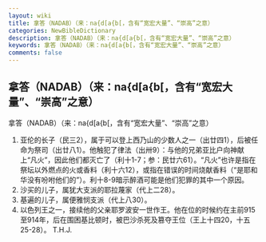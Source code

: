 ```yaml
---
layout: wiki
title: 拿答（NADAB）（来：na{d[a{b[，含有“宽宏大量”、“崇高”之意）
categories: NewBibleDictionary
description: 拿答（NADAB）（来：na{d[a{b[，含有“宽宏大量”、“崇高”之意）
keywords: 拿答（NADAB）（来：na{d[a{b[，含有“宽宏大量”、“崇高”之意）
comments: false
---
```


## 拿答（NADAB）（来：na{d[a{b[，含有“宽宏大量”、“崇高”之意）



拿答（NADAB）（来：na{d[a{b[，含有“宽宏大量”、“崇高”之意）
1. 亚伦的长子（民三2），属于可以登上西乃山的少数人之一（出廿四1），后被任命为祭司（出廿八1）。他触犯了律法（出卅9）：与他的兄弟亚比户向神献上“凡火”，因此他们都灭亡了（利十1-7；参：民廿六61）。“凡火”也许是指在祭坛以外燃点的火或香料（利十六12），或指在错误的时间烧献香料（“是耶和华没有吩咐他们的”）。利十8-9暗示醉酒可能是他们犯罪的其中一个原因。
2. 沙买的儿子，属犹大支派的耶拉蔑家（代上二28）。
3. 基遍的儿子，属便雅悯支派（代上八30）。
4. 以色列王之一，接续他的父亲耶罗波安一世作王。他在位的时候约在主前915至914年，后在围困基比顿时，被巴沙杀死及篡夺王位（王上十四20，十五25-28）。
T.H.J.




